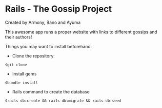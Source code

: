 # Rails - The Gossip Project
Created by Armony, Bano and Ayuma

This awesome app runs a proper website with links to different gossips and their authors!

Things you may want to install beforehand:

* Clone the repository:
```
$git clone
```
* Install gems
```
$bundle install
```
* Rails command to create the database
```
$rails db:create && rails db:migrate && rails db:seed
```


